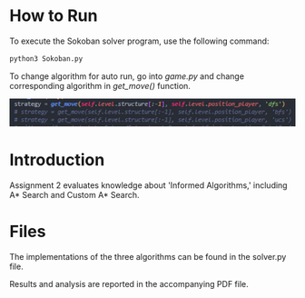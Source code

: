 # How to Run

To execute the Sokoban solver program, use the following command:

```bash
python3 Sokoban.py
```

To change algorithm for auto run, go into *game.py* and change corresponding algorithm in *get_move()* function.

![get_move()](/BT2_22520766/assets/images/readme1.png)

# Introduction
Assignment 2 evaluates knowledge about 'Informed Algorithms,' including A* Search and Custom A* Search.
# Files
The implementations of the three algorithms can be found in the solver.py file.

Results and analysis are reported in the accompanying PDF file.